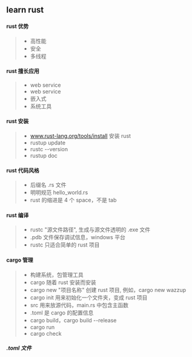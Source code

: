 ## learn rust

#### rust 优势
>* 高性能
>* 安全
>* 多线程

#### rust 擅长应用
>* web service
>* web service
>* 嵌入式
>* 系统工具

#### rust 安装
>* www.rust-lang.org/tools/install 安装 rust
>* rustup update
>* rustc --version
>* rustup doc

#### rust 代码风格
>* 后缀名 .rs 文件
>* 明明规范 hello_world.rs
>* rust 的缩进是 4 个 space，不是 tab

#### rust 编译
>* rustc "源文件路径", 生成与源文件透明的 .exe 文件
>* .pdb 文件保存调试信息，windows 平台
>* rustc 只适合简单的 rust 项目

#### cargo 管理
>* 构建系统，包管理工具
>* cargo 随着 rust 安装而安装
>* cargo new "项目名称" 创建 rust 项目, 例如，cargo new wazzup
>* cargo init 用来初始化一个文件夹，变成 rust 项目
>* src 用来放源代码，main.rs 中包含主函数
>* .toml 是 cargo 的配置信息
>* cargo build，cargo build --release
>* cargo run
>* cargo check

##### .toml 文件
